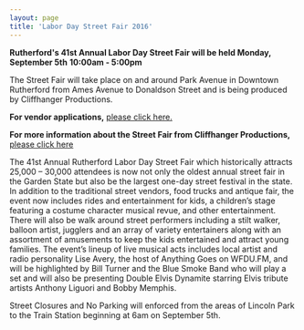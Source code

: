 ```yaml
---
layout: page
title: 'Labor Day Street Fair 2016'
---
```


**Rutherford's 41st Annual Labor Day Street Fair will be held Monday, September 5th**
**10:00am - 5:00pm**

The Street Fair will take place on and around Park Avenue in Downtown Rutherford from Ames Avenue to Donaldson Street and is being produced by Cliffhanger Productions. 

**For vendor applications,** [please click here.](http://myemail.constantcontact.com/VENDOR-APPLICATIONS---RUTHERFORD-LABOR-DAY-STREET-FAIR.html?soid=1102365225387&aid=Aa5G9nGeB8g)

**For more information about the Street Fair from Cliffhanger Productions,** [please click here](http://rutherfordstreetfair.com/)

The 41st Annual Rutherford Labor Day Street Fair which historically attracts 25,000 – 30,000 attendees is now not only the oldest annual street fair in the Garden State but also be the largest one-day street festival in the state. In addition to the traditional street vendors, food trucks and antique fair, the event now includes rides and entertainment for kids, a children’s stage featuring a costume character musical revue, and other entertainment. There will also be walk around street performers including a stilt walker, balloon artist, jugglers and an array of variety entertainers along with an assortment of amusements to keep the kids entertained and attract young families. The event’s lineup of live musical acts includes local artist and radio personality Lise Avery, the host of Anything Goes on WFDU.FM, and will be highlighted by Bill Turner and the Blue Smoke Band who will play a set and will also be presenting Double Elvis Dynamite starring Elvis tribute artists Anthony Liguori and Bobby Memphis. 

Street Closures and No Parking will enforced from the areas of Lincoln Park to the Train Station beginning at 6am on September 5th. 
